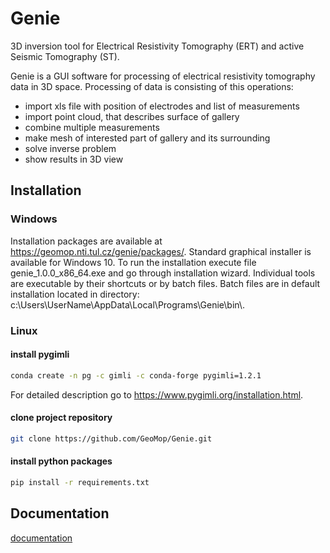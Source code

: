 # Genie
3D inversion tool for Electrical Resistivity Tomography (ERT) and active Seismic Tomography (ST).

Genie is a GUI software for processing of electrical resistivity tomography data in 3D space.
Processing of data is consisting of this operations:

- import xls file with position of electrodes and list of measurements
- import point cloud, that describes surface of gallery
- combine multiple measurements
- make mesh of interested part of gallery and its surrounding
- solve inverse problem
- show results in 3D view

## Installation
### Windows
Installation packages are available at <https://geomop.nti.tul.cz/genie/packages/>.
Standard graphical installer is available for Windows 10. To run the installation execute file
genie_1.0.0_x86_64.exe and go through installation wizard. Individual tools are executable by
their shortcuts or by batch files. Batch files are in default installation located in directory:
c:\\Users\\UserName\\AppData\\Local\\Programs\\Genie\\bin\\.

### Linux
#### install pygimli
``` bash
conda create -n pg -c gimli -c conda-forge pygimli=1.2.1
```
For detailed description go to <https://www.pygimli.org/installation.html>.

#### clone project repository
``` bash
git clone https://github.com/GeoMop/Genie.git
```

#### install python packages
``` bash
pip install -r requirements.txt
```

## Documentation
[documentation](doc/documentation.md)

